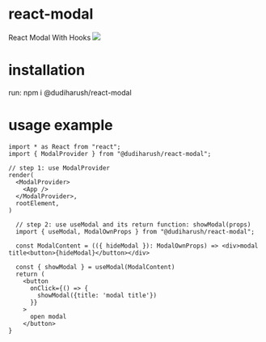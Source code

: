 # react-modal

React Modal With Hooks
<img src="./react-icon1.png"/>

# installation

run: npm i @dudiharush/react-modal

# usage example

```
import * as React from "react";
import { ModalProvider } from "@dudiharush/react-modal";

// step 1: use ModalProvider
render(
  <ModalProvider>
    <App />
  </ModalProvider>,
  rootElement,
)

  // step 2: use useModal and its return function: showModal(props)
  import { useModal, ModalOwnProps } from "@dudiharush/react-modal";

  const ModalContent = (({ hideModal }): ModalOwnProps) => <div>modal title<button>{hideModal}</button></div>

  const { showModal } = useModal(ModalContent)
  return (
    <button
      onClick={() => {
        showModal({title: 'modal title'})
      }}
    >
      open modal
    </button>
}

```
